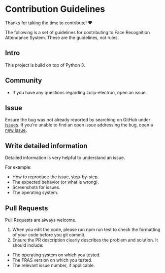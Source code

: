 # Contribution Guidelines

Thanks for taking the time to contribute! :heart:

The following is a set of guidelines for contributing to Face Recognition Attendance System. These are the guidelines, not rules.

## Intro

This project is build on top of Python 3.

## Community
 * If you have any questions regarding zulip-electron, open an issue.

## Issue
Ensure the bug was not already reported by searching on GitHub under [issues](https://github.com/dev628140/Face-Recognition-Attendance-System/issues). If you're unable to find an open issue addressing the bug, open a [new issue](https://github.com/dev628140/Face-Recognition-Attendance-System/issues/new).

## Write detailed information
Detailed information is very helpful to understand an issue.

For example:

* How to reproduce the issue, step-by-step.
* The expected behavior (or what is wrong).
* Screenshots for issues.
* The operating system.

## Pull Requests
Pull Requests are always welcome.

1. When you edit the code, please run npm run test to check the formatting of your code before you git commit.
2. Ensure the PR description clearly describes the problem and solution. It should include:
* The operating system on which you tested.
* The FRAS version on which you tested.
* The relevant issue number, if applicable.
